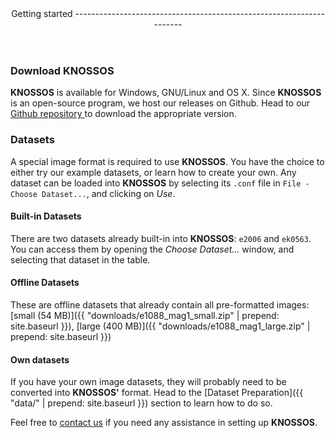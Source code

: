 <header class="major">
Getting started<span class="__icon"><i class="fa fa-home"></i></span>
---------------------------------------------------------------------
</header>

### Download **KNOSSOS**

**KNOSSOS** is available for Windows, GNU/Linux and OS X. Since **KNOSSOS** is an open-source program, we host our releases on Github. Head to our [Github repository <span class="icon fa-external-link"></span>](https://github.com/knossos-project/knossos) to download the appropriate version.

### Datasets

A special image format is required to use **KNOSSOS**. You have the choice to either try our example datasets, or learn how to create your own. Any dataset can be loaded into **KNOSSOS** by selecting its `.conf` file in `File - Choose Dataset...`, and clicking on *Use*.


#### Built-in Datasets

There are two datasets already built-in into **KNOSSOS**: `e2006` and `ek0563`. You can access them by opening the *Choose Dataset...* window, and selecting that dataset in the table.

#### Offline Datasets

These are offline datasets that already contain all pre-formatted images: [small (54 MB)]({{ "downloads/e1088_mag1_small.zip" | prepend: site.baseurl }}), [large (400 MB)]({{ "downloads/e1088_mag1_large.zip" | prepend: site.baseurl }})

#### Own datasets

If you have your own image datasets, they will probably need to be converted into **KNOSSOS'** format. Head to the  [Dataset Preparation]({{ "data/" | prepend: site.baseurl }}) section to learn how to do so.

Feel free to [contact us](#contact-us) if you need any assistance in setting up **KNOSSOS**.
